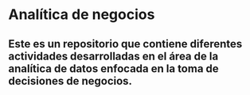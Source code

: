 # **Analítica de negocios**

  ## Este es un repositorio que contiene diferentes actividades desarrolladas en el área de la analítica de datos enfocada en la toma de decisiones de negocios.
